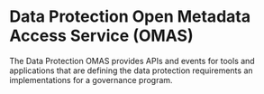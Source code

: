 <!-- SPDX-License-Identifier: Apache-2.0 -->

# Data Protection Open Metadata Access Service (OMAS)

The Data Protection OMAS provides APIs and events for tools and applications
that are defining the data protection requirements an implementations for
a governance program.


